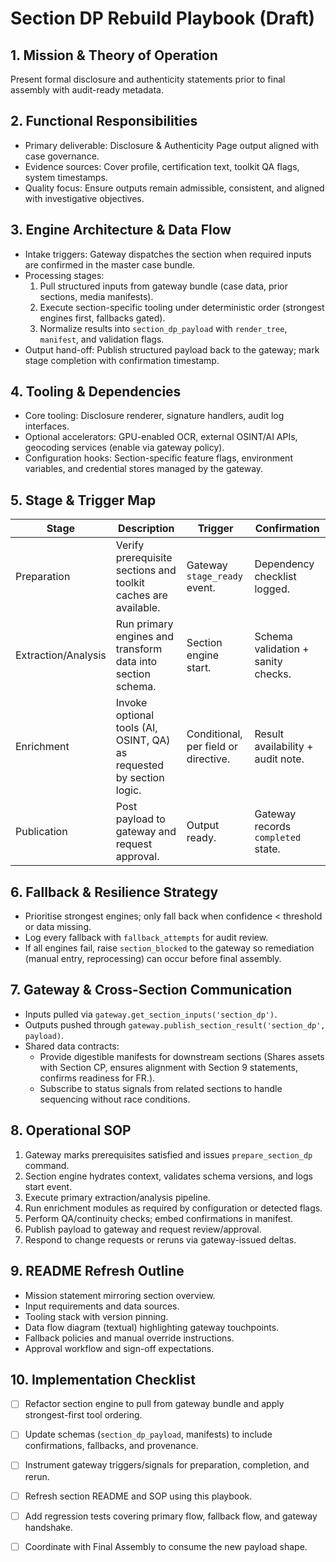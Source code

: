 # Section DP Rebuild Playbook (Draft)

## 1. Mission & Theory of Operation
Present formal disclosure and authenticity statements prior to final assembly with audit-ready metadata.

## 2. Functional Responsibilities
- Primary deliverable: Disclosure & Authenticity Page output aligned with case governance.
- Evidence sources: Cover profile, certification text, toolkit QA flags, system timestamps.
- Quality focus: Ensure outputs remain admissible, consistent, and aligned with investigative objectives.

## 3. Engine Architecture & Data Flow
- Intake triggers: Gateway dispatches the section when required inputs are confirmed in the master case bundle.
- Processing stages:
  1. Pull structured inputs from gateway bundle (case data, prior sections, media manifests).
  2. Execute section-specific tooling under deterministic order (strongest engines first, fallbacks gated).
  3. Normalize results into `section_dp_payload` with `render_tree`, `manifest`, and validation flags.
- Output hand-off: Publish structured payload back to the gateway; mark stage completion with confirmation timestamp.

## 4. Tooling & Dependencies
- Core tooling: Disclosure renderer, signature handlers, audit log interfaces.
- Optional accelerators: GPU-enabled OCR, external OSINT/AI APIs, geocoding services (enable via gateway policy).
- Configuration hooks: Section-specific feature flags, environment variables, and credential stores managed by the gateway.

## 5. Stage & Trigger Map
| Stage | Description | Trigger | Confirmation |
|-------|-------------|---------|--------------|
| Preparation | Verify prerequisite sections and toolkit caches are available. | Gateway `stage_ready` event. | Dependency checklist logged. |
| Extraction/Analysis | Run primary engines and transform data into section schema. | Section engine start. | Schema validation + sanity checks. |
| Enrichment | Invoke optional tools (AI, OSINT, QA) as requested by section logic. | Conditional, per field or directive. | Result availability + audit note. |
| Publication | Post payload to gateway and request approval. | Output ready. | Gateway records `completed` state. |

## 6. Fallback & Resilience Strategy
- Prioritise strongest engines; only fall back when confidence < threshold or data missing.
- Log every fallback with `fallback_attempts` for audit review.
- If all engines fail, raise `section_blocked` to the gateway so remediation (manual entry, reprocessing) can occur before final assembly.

## 7. Gateway & Cross-Section Communication
- Inputs pulled via `gateway.get_section_inputs('section_dp')`.
- Outputs pushed through `gateway.publish_section_result('section_dp', payload)`.
- Shared data contracts:
  - Provide digestible manifests for downstream sections (Shares assets with Section CP, ensures alignment with Section 9 statements, confirms readiness for FR.).
  - Subscribe to status signals from related sections to handle sequencing without race conditions.

## 8. Operational SOP
1. Gateway marks prerequisites satisfied and issues `prepare_section_dp` command.
2. Section engine hydrates context, validates schema versions, and logs start event.
3. Execute primary extraction/analysis pipeline.
4. Run enrichment modules as required by configuration or detected flags.
5. Perform QA/continuity checks; embed confirmations in manifest.
6. Publish payload to gateway and request review/approval.
7. Respond to change requests or reruns via gateway-issued deltas.

## 9. README Refresh Outline
- Mission statement mirroring section overview.
- Input requirements and data sources.
- Tooling stack with version pinning.
- Data flow diagram (textual) highlighting gateway touchpoints.
- Fallback policies and manual override instructions.
- Approval workflow and sign-off expectations.

## 10. Implementation Checklist
- [ ] Refactor section engine to pull from gateway bundle and apply strongest-first tool ordering.
- [ ] Update schemas (`section_dp_payload`, manifests) to include confirmations, fallbacks, and provenance.
- [ ] Instrument gateway triggers/signals for preparation, completion, and rerun.
- [ ] Refresh section README and SOP using this playbook.
- [ ] Add regression tests covering primary flow, fallback flow, and gateway handshake.
- [ ] Coordinate with Final Assembly to consume the new payload shape.

